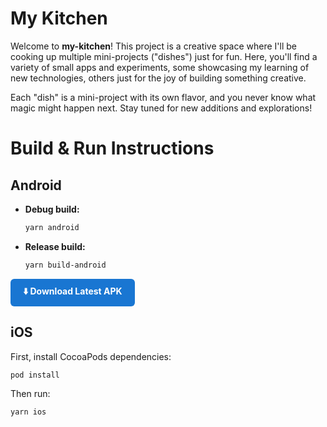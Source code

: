 # My Kitchen

Welcome to **my-kitchen**! This project is a creative space where I'll be cooking up multiple mini-projects ("dishes") just for fun. Here, you'll find a variety of small apps and experiments, some showcasing my learning of new technologies, others just for the joy of building something creative.

Each "dish" is a mini-project with its own flavor, and you never know what magic might happen next. Stay tuned for new additions and explorations!

# Build & Run Instructions

## Android

- **Debug build:**
  ```sh
  yarn android
  ```
- **Release build:**
  ```sh
  yarn build-android
  ```

<p>
  <a href="./builds/app-release.apk" style="display:inline-block;padding:10px 20px;background:#1976d2;color:#fff;font-weight:bold;border-radius:6px;text-decoration:none;">⬇️ Download Latest APK</a>
</p>

## iOS

First, install CocoaPods dependencies:

```sh
pod install
```

Then run:

```sh
yarn ios
```
